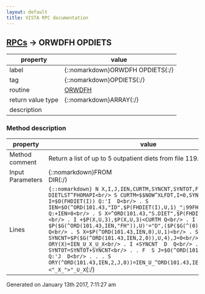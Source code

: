 ```yaml
---
layout: default
title: VISTA RPC documentation
---
```




## [RPCs](TableOfContent.md) &#8594; ORWDFH OPDIETS 

 property | value 
--- | --- 
 label | {::nomarkdown}ORWDFH OPDIETS{:/}
 tag | {::nomarkdown}OPDIETS{:/}
 routine | [ORWDFH](http://code.osehra.org/dox/Routine_ORWDFH_source.html)
 return value type | {::nomarkdown}ARRAY{:/}
 description | 


### Method description

 property | value 
 --- | --- 
 Method comment | Return a list of up to 5 outpatient diets from file 119.9
 Input Parameters | {::nomarkdown}FROM<br/>DIR{:/}
 Lines | ```{::nomarkdown} N X,I,J,IEN,CURTM,SYNCNT,SYNTOT,FHDIET<br/> D DIETLST^FHOMAPI<br/> S CURTM=$$NOW^XLFDT,I=0,SYNTOT=1<br/> F  S I=$O(FHDIET(I)) Q:'I  D<br/> . S IEN=$O(^ORD(101.43,"ID",$P(FHDIET(I),U,1)_";99FHD",0)) Q:+IEN=0<br/> . S X=^ORD(101.43,"S.DIET",$P(FHDIET(I),U,2),IEN)<br/> . I +$P(X,U,3),$P(X,U,3)<CURTM Q<br/> . I $P($G(^ORD(101.43,IEN,"FH")),U)'="D",($P($G(^(0)),U)'="NPO") Q<br/> . S X=$P(^ORD(101.43,IEN,0),U,1)<br/> . S SYNCNT=$P($G(^ORD(101.43,IEN,2,0)),U,4),J=0<br/> . S ORY(X)=IEN_U_X_U_X<br/> . I +SYNCNT  D  Q<br/> . . S SYNTOT=SYNTOT+SYNCNT<br/> . . F  S J=$O(^ORD(101.43,IEN,2,J)) Q:'J  D<br/> . . . S ORY(^ORD(101.43,IEN,2,J,0))=IEN_U_^ORD(101.43,IEN,2,J,0)_$C(9)_"<"_X_">"_U_X```{:/}




 Generated on January 13th 2017, 7:11:27 am